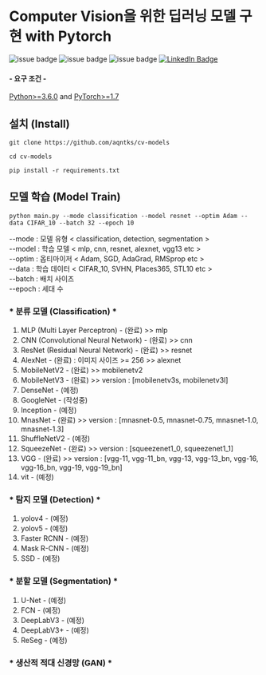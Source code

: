 # Computer Vision을 위한 딥러닝 모델 구현 with Pytorch
![issue badge](https://img.shields.io/github/license/aqntks/cv-models?&color=blue)
![issue badge](https://img.shields.io/badge/build-passing-brightgreen)
![issue badge](https://img.shields.io/badge/%ED%95%9C%EA%B5%AD%EC%96%B4-%EC%A7%80%EC%9B%90-orange)
[![LinkedIn Badge](http://img.shields.io/badge/LinkedIn-@InpyoHong-0072b1?style=flat&logo=linkedin&link=https://www.linkedin.com/in/inpyo-hong-886781212/)](https://www.linkedin.com/in/inpyo-hong-886781212/)
#### - 요구 조건 -
[Python>=3.6.0](https://www.python.org/) and [PyTorch>=1.7](https://pytorch.org/)
## 설치 (Install)
    git clone https://github.com/aqntks/cv-models
    
    cd cv-models     
    
    pip install -r requirements.txt
##  모델 학습 (Model Train)
    python main.py --mode classification --model resnet --optim Adam --data CIFAR_10 --batch 32 --epoch 10
--mode : 모델 유형  < classification, detection, segmentation >  
--model : 학습 모델 < mlp, cnn, resnet, alexnet, vgg13 etc >  
--optim : 옵티마이저 < Adam, SGD, AdaGrad, RMSprop etc >  
--data : 학습 데이터 < CIFAR_10, SVHN, Places365, STL10 etc >  
--batch : 배치 사이즈  
--epoch : 세대 수  
### * 분류 모델 (Classification) *
1. MLP (Multi Layer Perceptron) - (완료) >> mlp
2. CNN (Convolutional Neural Network) - (완료) >> cnn
3. ResNet (Residual Neural Network) - (완료) >> resnet
4. AlexNet - (완료) : 이미지 사이즈 >= 256 >> alexnet
5. MobileNetV2 - (완료) >> mobilenetv2
6. MobileNetV3 - (완료) >> version : [mobilenetv3s, mobilenetv3l]
7. DenseNet - (예정)
8. GoogleNet - (작성중)
9. Inception - (예정)
10. MnasNet - (완료) >> version : [mnasnet-0.5, mnasnet-0.75, mnasnet-1.0, mnasnet-1.3]
11. ShuffleNetV2 - (예정)
12. SqueezeNet - (완료) >> version : [squeezenet1_0, squeezenet1_1]
14. VGG - (완료) >> version : [vgg-11, vgg-11_bn, vgg-13, vgg-13_bn, vgg-16, vgg-16_bn, vgg-19, vgg-19_bn]
15. vit - (예정)
### * 탐지 모델 (Detection) *
1. yolov4 - (예정)
2. yolov5 - (예정)
3. Faster RCNN - (예정)
4. Mask R-CNN - (예정)
5. SSD - (예정)
### * 분할 모델 (Segmentation) *
1. U-Net - (예정)
2. FCN - (예정)
5. DeepLabV3 - (예정)
6. DeepLabV3+ - (예정)
7. ReSeg - (예정)
### * 생산적 적대 신경망 (GAN) *
